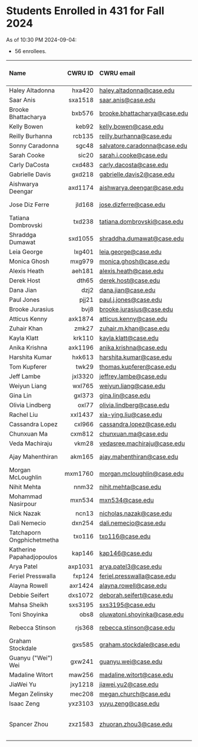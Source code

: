 # Students Enrolled in 431 for Fall 2024

As of 10:30 PM 2024-09-04:

- 56 enrollees.

Name | CWRU ID | CWRU email | Flavor | Is anything missing?
:------------------ | ------: | :------------------ | :------- | :---: 
Haley Altadonna | hxa420 | haley.altadonna@case.edu | PQHS | OK
Saar Anis | sxa1518 | saar.anis@case.edu | CRSP | OK
Brooke Bhattacharya | bxb576 | brooke.bhattacharya@case.edu | PQHS | OK
Kelly Bowen | keb92 | kelly.bowen@case.edu | MPHP | OK
Reilly Burhanna | rcb135 | reilly.burhanna@case.edu | PQHS | OK 
Sonny Caradonna | sgc48 | salvatore.caradonna@case.edu | PQHS | OK 
Sarah Cooke | sic20 | sarah.i.cooke@case.edu | PQHS | OK 
Carly DaCosta | cxd483 | carly.dacosta@case.edu | PQHS | OK 
Gabrielle Davis | gxd218 | gabrielle.davis2@case.edu | PQHS | OK 
Aishwarya Deengar | axd1174 | aishwarya.deengar@case.edu | PQHS | OK
Jose Diz Ferre | jld168 | jose.dizferre@case.edu | MPHP | [Favorite Movie](https://thomaselove.github.io/431-syllabus-2024/13_movies.html) 
Tatiana Dombrovski | txd238 | tatiana.dombrovski@case.edu | CRSP | OK 
Shraddga Dumawat | sxd1055 | shraddha.dumawat@case.edu | PQHS | OK
Leia George | lxg401 | leia.george@case.edu | PQHS | OK 
Monica Ghosh | mxg979 | monica.ghosh@case.edu | PQHS | OK
Alexis Heath | aeh181 | alexis.heath@case.edu | PQHS | OK 
Derek Host | dth65 | derek.host@case.edu | PQHS | OK
Dana Jian | dzj2 | dana.jian@case.edu | PQHS | OK 
Paul Jones | pjj21 | paul.j.jones@case.edu | PQHS | OK 
Brooke Jurasius | bvj8 | brooke.jurasius@case.edu | PQHS | OK
Atticus Kenny | axk1874 | atticus.kenny@case.edu | MPHP | OK 
Zuhair Khan | zmk27 | zuhair.m.khan@case.edu | PQHS | OK
Kayla Klatt | krk110 | kayla.klatt@case.edu | PQHS | OK 
Anika Krishna | axk1196 | anika.krishna@case.edu | PQHS | OK 
Harshita Kumar | hxk613 | harshita.kumar@case.edu | PQHS | OK 
Tom Kupferer | twk29 | thomas.kupferer@case.edu | PQHS | OK
Jeff Lambe | jxl3320 | jeffrey.lambe@case.edu | CRSP | OK 
Weiyun Liang | wxl765 | weiyun.liang@case.edu | PQHS | OK
Gina Lin | gxl373 | gina.lin@case.edu | PQHS | OK 
Olivia Lindberg | oxl77 | olivia.lindberg@case.edu | PQHS | OK 
Rachel Liu | xxl1437 | xia-ying.liu@case.edu | PQHS | OK 
Cassandra Lopez | cxl966 | cassandra.lopez@case.edu | PQHS | OK 
Chunxuan Ma | cxm812 | chunxuan.ma@case.edu | PQHS | OK 
Veda Machiraju | vkm28 | vedasree.machiraju@case.edu | PQHS | OK
Ajay Mahenthiran | akm165 | ajay.mahenthiran@case.edu | MPHP | [Favorite Movie](https://thomaselove.github.io/431-syllabus-2024/13_movies.html)
Morgan McLoughlin | mxm1760 | morgan.mcloughlin@case.edu | PQHS | OK
Nihit Mehta | nnm32 | nihit.mehta@case.edu | PQHS | OK 
Mohammad Nasirpour | mxn534 | mxn534@case.edu | CRSP | OK 
Nick Nazak | ncn13 | nicholas.nazak@case.edu | PQHS | OK
Dali Nemecio | dxn254 | dali.nemecio@case.edu | PQHS | OK 
Tatchaporn Ongphichetmetha | txo116 | txo116@case.edu | CRSP | OK
Katherine Papahadjopoulos | kap146 | kap146@case.edu | MPHP | OK 
Arya Patel | axp1031 | arya.patel3@case.edu | MPHP | OK
Feriel Presswalla | fxp124 | feriel.presswalla@case.edu | CRSP | OK 
Alayna Rowell | axr1424 | alayna.rowell@case.edu | PQHS | OK
Debbie Seifert | dxs1072 | deborah.seifert@case.edu | PQHS | OK 
Mahsa Sheikh | sxs3195 | sxs3195@case.edu | CRSP | OK 
Toni Shoyinka | obs8 | oluwatoni.shoyinka@case.edu | PQHS | OK 
Rebecca Stinson | rjs368 | rebecca.stinson@case.edu | PQHS | [Favorite Movie](https://thomaselove.github.io/431-syllabus-2024/13_movies.html)
Graham Stockdale | gxs585 | graham.stockdale@case.edu | PQHS | OK 
Guanyu ("Wei") Wei | gxw241 | guanyu.wei@case.edu | PQHS | OK 
Madaline Witort | maw256 | madaline.witort@case.edu | PQHS | OK 
JiaWei Yu | jxy1218 | jiawei.yu2@case.edu | PQHS | OK 
Megan Zelinsky | mec208 | megan.church@case.edu | CRSP | OK 
Isaac Zeng | yxz3103 | yuyu.zeng@case.edu | PQHS | OK
Spancer Zhou | zxz1583 | zhuoran.zhou3@case.edu | PQHS | [Minute Paper after Class 3](https://bit.ly/431-2024-minute-03)

